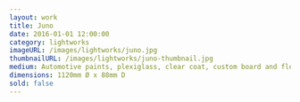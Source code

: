 ```yaml
---
layout: work
title: Juno
date: 2016-01-01 12:00:00
category: lightworks
imageURL: /images/lightworks/juno.jpg
thumbnailURL: /images/lightworks/juno-thumbnail.jpg
medium: Automotive paints, plexiglass, clear coat, custom board and flexi ply, LEDs, 24v power supply, electrical cable, 240v plug, micro controller
dimensions: 1120mm Ø x 88mm D
sold: false
---
```

